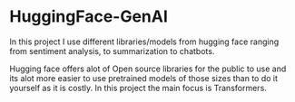 # HuggingFace-GenAI
In this project I use different libraries/models from hugging face ranging from sentiment analysis, to summarization to chatbots.

Hugging face offers alot of Open source libraries for the public to use and its alot more easier to use pretrained models of those sizes than to do it yourself as it is costly.
In this project the main focus is Transformers.
